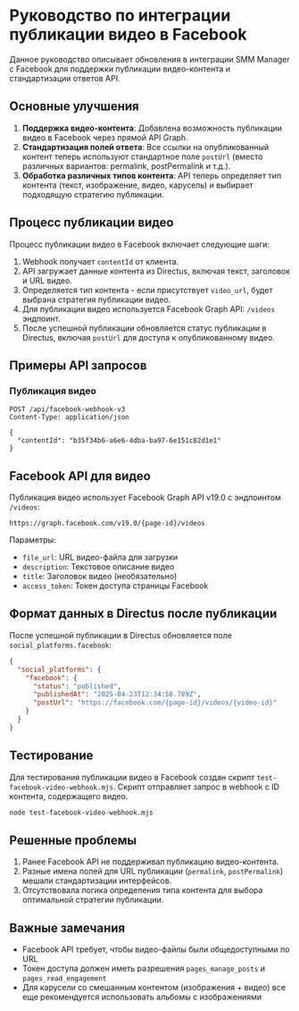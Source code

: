 # Руководство по интеграции публикации видео в Facebook

Данное руководство описывает обновления в интеграции SMM Manager с Facebook для поддержки публикации видео-контента и стандартизации ответов API.

## Основные улучшения

1. **Поддержка видео-контента**: Добавлена возможность публикации видео в Facebook через прямой API Graph.
2. **Стандартизация полей ответа**: Все ссылки на опубликованный контент теперь используют стандартное поле `postUrl` (вместо различных вариантов: permalink, postPermalink и т.д.).
3. **Обработка различных типов контента**: API теперь определяет тип контента (текст, изображение, видео, карусель) и выбирает подходящую стратегию публикации.

## Процесс публикации видео

Процесс публикации видео в Facebook включает следующие шаги:

1. Webhook получает `contentId` от клиента.
2. API загружает данные контента из Directus, включая текст, заголовок и URL видео.
3. Определяется тип контента - если присутствует `video_url`, будет выбрана стратегия публикации видео.
4. Для публикации видео используется Facebook Graph API: `/videos` эндпоинт.
5. После успешной публикации обновляется статус публикации в Directus, включая `postUrl` для доступа к опубликованному видео.

## Примеры API запросов

### Публикация видео

```http
POST /api/facebook-webhook-v3
Content-Type: application/json

{
  "contentId": "b35f34b6-a6e6-4dba-ba97-6e151c82d1e1"
}
```

## Facebook API для видео

Публикация видео использует Facebook Graph API v19.0 с эндпоинтом `/videos`:

```
https://graph.facebook.com/v19.0/{page-id}/videos
```

Параметры:
- `file_url`: URL видео-файла для загрузки
- `description`: Текстовое описание видео
- `title`: Заголовок видео (необязательно)
- `access_token`: Токен доступа страницы Facebook

## Формат данных в Directus после публикации

После успешной публикации в Directus обновляется поле `social_platforms.facebook`:

```json
{
  "social_platforms": {
    "facebook": {
      "status": "published",
      "publishedAt": "2025-04-23T12:34:56.789Z",
      "postUrl": "https://facebook.com/{page-id}/videos/{video-id}"
    }
  }
}
```

## Тестирование

Для тестирования публикации видео в Facebook создан скрипт `test-facebook-video-webhook.mjs`. Скрипт отправляет запрос в webhook с ID контента, содержащего видео.

```bash
node test-facebook-video-webhook.mjs
```

## Решенные проблемы

1. Ранее Facebook API не поддерживал публикацию видео-контента.
2. Разные имена полей для URL публикации (`permalink`, `postPermalink`) мешали стандартизации интерфейсов.
3. Отсутствовала логика определения типа контента для выбора оптимальной стратегии публикации.

## Важные замечания

- Facebook API требует, чтобы видео-файлы были общедоступными по URL
- Токен доступа должен иметь разрешения `pages_manage_posts` и `pages_read_engagement`
- Для карусели со смешанным контентом (изображения + видео) все еще рекомендуется использовать альбомы с изображениями